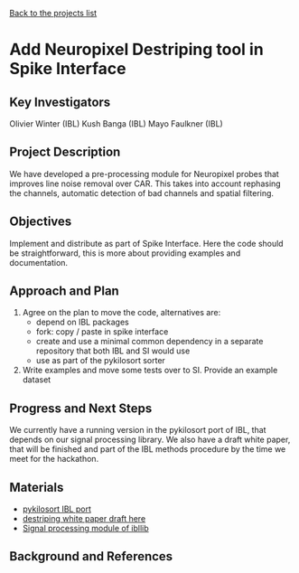 [Back to the projects list](../../)

<!-- For information on how to write GitHub .md files see https://guides.github.com/features/mastering-markdown/ -->

# Add Neuropixel Destriping tool in Spike Interface

## Key Investigators

Olivier Winter (IBL)
Kush Banga (IBL)
Mayo Faulkner (IBL)

## Project Description
We have developed a pre-processing module for Neuropixel probes that improves line noise removal over CAR.
This takes into account rephasing the channels, automatic detection of bad channels and spatial filtering.

## Objectives

Implement and distribute as part of Spike Interface.
Here the code should be straightforward, this is more about providing examples and documentation. 

## Approach and Plan
1)  Agree on the plan to move the code, alternatives are:
    -   depend on IBL packages
    -   fork: copy / paste in spike interface
    -   create and use a minimal common dependency in a separate repository that both IBL and SI would use
    -   use as part of the pykilosort sorter
2)  Write examples and move some tests over to SI. Provide an example dataset


## Progress and Next Steps

We currently have a running version in the pykilosort port of IBL, that depends on our signal processing library.
We also  have a draft white paper, that will be finished and part of the IBL methods procedure by the time we meet for the hackathon.

## Materials

-   [pykilosort IBL port](https://github.com/int-brain-lab/pykilosort)
-   [destriping white paper draft here](https://www.overleaf.com/read/nrdtftnjpcnn)
-   [Signal processing module of ibllib](https://github.com/int-brain-lab/ibllib/tree/master/ibllib/dsp)


## Background and References

